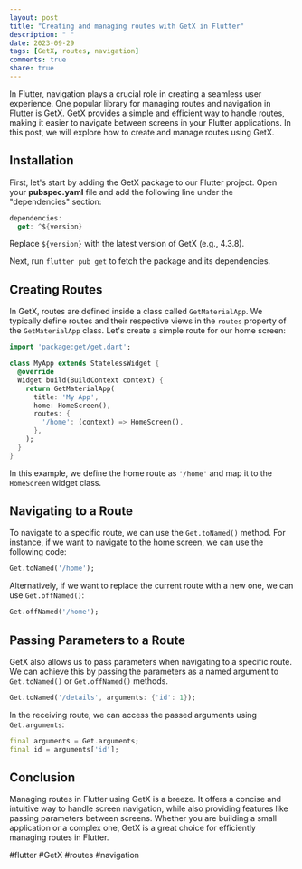 ```yaml
---
layout: post
title: "Creating and managing routes with GetX in Flutter"
description: " "
date: 2023-09-29
tags: [GetX, routes, navigation]
comments: true
share: true
---
```


In Flutter, navigation plays a crucial role in creating a seamless user experience. One popular library for managing routes and navigation in Flutter is GetX. GetX provides a simple and efficient way to handle routes, making it easier to navigate between screens in your Flutter applications. In this post, we will explore how to create and manage routes using GetX.

## Installation

First, let's start by adding the GetX package to our Flutter project. Open your **pubspec.yaml** file and add the following line under the "dependencies" section:

```dart
dependencies:
  get: ^${version}
```

Replace `${version}` with the latest version of GetX (e.g., 4.3.8).

Next, run `flutter pub get` to fetch the package and its dependencies.

## Creating Routes

In GetX, routes are defined inside a class called `GetMaterialApp`. We typically define routes and their respective views in the `routes` property of the `GetMaterialApp` class. Let's create a simple route for our home screen:

```dart
import 'package:get/get.dart';

class MyApp extends StatelessWidget {
  @override
  Widget build(BuildContext context) {
    return GetMaterialApp(
      title: 'My App',
      home: HomeScreen(),
      routes: {
        '/home': (context) => HomeScreen(),
      },
    );
  }
}
```

In this example, we define the home route as `'/home'` and map it to the `HomeScreen` widget class.

## Navigating to a Route

To navigate to a specific route, we can use the `Get.toNamed()` method. For instance, if we want to navigate to the home screen, we can use the following code:

```dart
Get.toNamed('/home');
```

Alternatively, if we want to replace the current route with a new one, we can use `Get.offNamed()`:

```dart
Get.offNamed('/home');
```

## Passing Parameters to a Route

GetX also allows us to pass parameters when navigating to a specific route. We can achieve this by passing the parameters as a named argument to `Get.toNamed()` or `Get.offNamed()` methods. 

```dart
Get.toNamed('/details', arguments: {'id': 1});
```

In the receiving route, we can access the passed arguments using `Get.arguments`:

```dart
final arguments = Get.arguments;
final id = arguments['id'];
```

## Conclusion

Managing routes in Flutter using GetX is a breeze. It offers a concise and intuitive way to handle screen navigation, while also providing features like passing parameters between screens. Whether you are building a small application or a complex one, GetX is a great choice for efficiently managing routes in Flutter.

#flutter #GetX #routes #navigation
